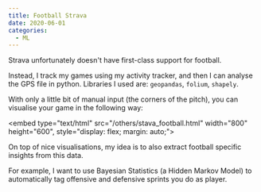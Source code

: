 ```yaml
---
title: Football Strava
date: 2020-06-01
categories:
  - ML
---
```


Strava unfortunately doesn't have first-class support for football.

Instead, I track my games using my activity tracker, and then I can analyse the GPS file in python.
Libraries I used are: `geopandas`, `folium`, `shapely`.

With only a little bit of manual input (the corners of the pitch),
you can visualise your game in the following way:

<embed type="text/html" src="/others/stava_football.html" width="800" height="600", style="display: flex; margin: auto;">

On top of nice visualisations, my idea is to also extract football specific insights from this data.

For example, I want to use Bayesian Statistics (a Hidden Markov Model) to automatically tag
offensive and defensive sprints you do as player.
